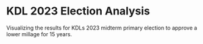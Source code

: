 # KDL 2023 Election Analysis
 
Visualizing the results for KDLs 2023 midterm primary election to approve a lower millage for 15 years.
